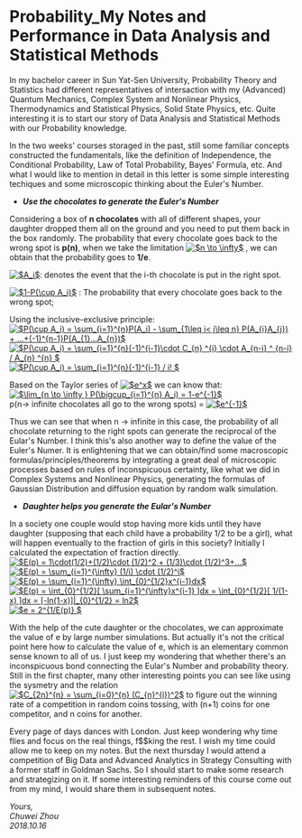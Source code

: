 # Probability_My Notes and Performance in Data Analysis and Statistical Methods

In my bachelor career in Sun Yat-Sen University, Probability Theory and Statistics had different representatives of intersaction with my (Advanced) Quantum Mechanics, Complex System and Nonlinear Physics, Thermodynamics and Statistical Physics, Solid State Physics, etc. Quite interesting it is to start our story of Data Analysis and Statistical Methods with our Probability knowledge.

In the two weeks' courses storaged in the past, still some familiar concepts constructed the fundamentals, like the definition of Independence, the Conditional Probability, Law of Total Probability, Bayes' Formula, etc. And what I would like to mention in detail in this letter is some simple interesting techiques and some microscopic thinking about the Euler's Number.              
             
- _**Use the chocolates to generate the Euler's Number**_             

Considering a box of **n chocolates** with all of different shapes, your daughter dropped them all on the ground and you need to put them back in the box randomly. The probability that every chocolate goes back to the wrong spot is **p(n)**, when we take the limitation 
<a href="https://www.codecogs.com/eqnedit.php?latex=$n&space;\to&space;\infty$" target="_blank"><img src="https://latex.codecogs.com/gif.latex?$n&space;\to&space;\infty$" title="$n \to \infty$" /></a>
, we can obtain that the probability goes to **1/e**.             
             
<a href="https://www.codecogs.com/eqnedit.php?latex=$A_i$" target="_blank"><img src="https://latex.codecogs.com/gif.latex?$A_i$" title="$A_i$" /></a>: denotes the event that the i-th chocolate is put in the right spot.         
          
          
<a href="https://www.codecogs.com/eqnedit.php?latex=$1-P(\cup&space;A_i)$" target="_blank"><img src="https://latex.codecogs.com/gif.latex?$1-P(\cup&space;A_i)$" title="$1-P(\cup A_i)$" /></a>
: The probability that every chocolate goes back to the wrong spot;          
           
Using the inclusive-exclusive principle:           
<a href="https://www.codecogs.com/eqnedit.php?latex=$P(\cup&space;A_i)&space;=&space;\sum_{i=1}^{n}P(A_i)&space;-&space;\sum_{1\leq&space;i<&space;j\leq&space;n}&space;P(A_{i}A_{j})&space;&plus;&space;...&plus;(-1)^{n-1}P(A_{1}...A_{n})$" target="_blank"><img src="https://latex.codecogs.com/gif.latex?$P(\cup&space;A_i)&space;=&space;\sum_{i=1}^{n}P(A_i)&space;-&space;\sum_{1\leq&space;i<&space;j\leq&space;n}&space;P(A_{i}A_{j})&space;&plus;&space;...&plus;(-1)^{n-1}P(A_{1}...A_{n})$" title="$P(\cup A_i) = \sum_{i=1}^{n}P(A_i) - \sum_{1\leq i< j\leq n} P(A_{i}A_{j}) + ...+(-1)^{n-1}P(A_{1}...A_{n})$" /></a>             
<a href="https://www.codecogs.com/eqnedit.php?latex=$P(\cup&space;A_i)&space;=&space;\sum_{i=1}^{n}(-1)^{i-1}\cdot&space;C_{n}&space;^{i}&space;\cdot&space;A_{n-i}&space;^&space;{n-i}&space;/&space;A_{n}&space;^{n}&space;$" target="_blank"><img src="https://latex.codecogs.com/gif.latex?$P(\cup&space;A_i)&space;=&space;\sum_{i=1}^{n}(-1)^{i-1}\cdot&space;C_{n}&space;^{i}&space;\cdot&space;A_{n-i}&space;^&space;{n-i}&space;/&space;A_{n}&space;^{n}&space;$" title="$P(\cup A_i) = \sum_{i=1}^{n}(-1)^{i-1}\cdot C_{n} ^{i} \cdot A_{n-i} ^ {n-i} / A_{n} ^{n} $" /></a>            
<a href="https://www.codecogs.com/eqnedit.php?latex=$P(\cup&space;A_i)&space;=&space;\sum_{i=1}^{n}(-1)^{i-1}&space;/&space;i!&space;$" target="_blank"><img src="https://latex.codecogs.com/gif.latex?$P(\cup&space;A_i)&space;=&space;\sum_{i=1}^{n}(-1)^{i-1}&space;/&space;i!&space;$" title="$P(\cup A_i) = \sum_{i=1}^{n}(-1)^{i-1} / i! $" /></a>          
           
Based on the Taylor series of
 <a href="https://www.codecogs.com/eqnedit.php?latex=$e^x$" target="_blank"><img src="https://latex.codecogs.com/gif.latex?$e^x$" title="$e^x$" /></a> we can know that:              
<a href="https://www.codecogs.com/eqnedit.php?latex=$\lim_{n&space;\to&space;\infty&space;}&space;P(\bigcup_{i=1}^{n}&space;A_i)&space;=&space;1-e^{-1}$" target="_blank"><img src="https://latex.codecogs.com/gif.latex?$\lim_{n&space;\to&space;\infty&space;}&space;P(\bigcup_{i=1}^{n}&space;A_i)&space;=&space;1-e^{-1}$" title="$\lim_{n \to \infty } P(\bigcup_{i=1}^{n} A_i) = 1-e^{-1}$" /></a>                          
p(n-> infinite chocolates all go to the wrong spots) =
 <a href="https://www.codecogs.com/eqnedit.php?latex=$e^{-1}$" target="_blank"><img src="https://latex.codecogs.com/gif.latex?$e^{-1}$" title="$e^{-1}$" /></a>             
           
Thus we can see that when n -> infinite in this case, the probability of all chocolate returning to the right spots can generate the reciprocal of the Eular's Number. I think this's also another way to define the value of the Euler's Numer. It is enlightening that we can obtain/find some macroscopic formulas/principles/theorems by integrating a great deal of microscopic processes based on rules of inconspicuous certainty, like what we did in Complex Systems and Nonlinear Physics, generating the formulas of Gaussian Distribution and diffusion equation by random walk simulation.                    
           
                      
                       
                       
- _**Daughter helps you generate the Eular's Number**_

In a society one couple would stop having more kids until they have daughter (supposing that each child have a probability 1/2 to be a girl), what will happen eventually to the fraction of girls in this society? Initially I calculated the expectation of fraction directly.                           
<a href="https://www.codecogs.com/eqnedit.php?latex=$E(p)&space;=&space;1\cdot(1/2)&plus;(1/2)\cdot&space;(1/2)^2&space;&plus;&space;(1/3)\cdot&space;(1/2)^3&plus;...$" target="_blank"><img src="https://latex.codecogs.com/gif.latex?$E(p)&space;=&space;1\cdot(1/2)&plus;(1/2)\cdot&space;(1/2)^2&space;&plus;&space;(1/3)\cdot&space;(1/2)^3&plus;...$" title="$E(p) = 1\cdot(1/2)+(1/2)\cdot (1/2)^2 + (1/3)\cdot (1/2)^3+...$" /></a>             
<a href="https://www.codecogs.com/eqnedit.php?latex=$E(p)&space;=&space;\sum_{i=1}^{\infty}&space;(1/i)&space;\cdot&space;(1/2)^i$" target="_blank"><img src="https://latex.codecogs.com/gif.latex?$E(p)&space;=&space;\sum_{i=1}^{\infty}&space;(1/i)&space;\cdot&space;(1/2)^i$" title="$E(p) = \sum_{i=1}^{\infty} (1/i) \cdot (1/2)^i$" /></a>                        
<a href="https://www.codecogs.com/eqnedit.php?latex=$E(p)&space;=&space;\sum_{i=1}^{\infty}&space;\int_{0}^{1/2}x^{i-1}dx$" target="_blank"><img src="https://latex.codecogs.com/gif.latex?$E(p)&space;=&space;\sum_{i=1}^{\infty}&space;\int_{0}^{1/2}x^{i-1}dx$" title="$E(p) = \sum_{i=1}^{\infty} \int_{0}^{1/2}x^{i-1}dx$" /></a>                           
<a href="https://www.codecogs.com/eqnedit.php?latex=$E(p)&space;=&space;\int_{0}^{1/2}[&space;\sum_{i=1}^{\infty}x^{i-1}&space;]dx&space;=&space;\int_{0}^{1/2}[&space;1/(1-x)&space;]dx&space;=&space;[-ln(1-x)]|_{0}^{1/2}&space;=&space;ln2$" target="_blank"><img src="https://latex.codecogs.com/gif.latex?$E(p)&space;=&space;\int_{0}^{1/2}[&space;\sum_{i=1}^{\infty}x^{i-1}&space;]dx&space;=&space;\int_{0}^{1/2}[&space;1/(1-x)&space;]dx&space;=&space;[-ln(1-x)]|_{0}^{1/2}&space;=&space;ln2$" title="$E(p) = \int_{0}^{1/2}[ \sum_{i=1}^{\infty}x^{i-1} ]dx = \int_{0}^{1/2}[ 1/(1-x) ]dx = [-ln(1-x)]|_{0}^{1/2} = ln2$" /></a>        
<a href="https://www.codecogs.com/eqnedit.php?latex=$e&space;=&space;2^{1/E(p)}&space;$" target="_blank"><img src="https://latex.codecogs.com/gif.latex?$e&space;=&space;2^{1/E(p)}&space;$" title="$e = 2^{1/E(p)} $" /></a>                 
                   
                   
With the help of the cute daughter or the chocolates, we can approximate the value of e by large number simulations. But actually it's not the critical point here how to calculate the value of e, which is an elementary common sense known to all of us. I just keep my wondering that whether there's an inconspicuous bond connecting the Eular's Number and probability theory. Still in the first chapter, many other interesting points you can see like using the sysmetry and the relation
 <a href="https://www.codecogs.com/eqnedit.php?latex=$C_{2n}^{n}&space;=&space;\sum_{i=0}^{n}&space;(C_{n}^{i})^2$" target="_blank"><img src="https://latex.codecogs.com/gif.latex?$C_{2n}^{n}&space;=&space;\sum_{i=0}^{n}&space;(C_{n}^{i})^2$" title="$C_{2n}^{n} = \sum_{i=0}^{n} (C_{n}^{i})^2$" /></a>
 to figure out the winning rate of a competition in random coins tossing, with (n+1) coins for one competitor, and n coins for another.           
               
Every page of days dances with London. Just keep wondering why time flies and focus on the real things, f$$king the rest. I wish my time could allow me to keep on my notes. But the next thursday I would attend a competition of Big Data and Advanced Analytics in Strategy Consulting with a former staff in Goldman Sachs. So I should start to make some research and strategizing on it. If some interesting reminders of this course come out from my mind, I would share them in subsequent notes.                                

            




 











                    
              

_Yours,_             
_Chuwei Zhou_             
_2018.10.16_
   





